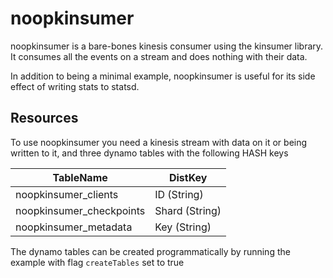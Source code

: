 # noopkinsumer

noopkinsumer is a bare-bones kinesis consumer using the kinsumer library. It consumes all the events on a
stream and does nothing with their data.

In addition to being a minimal example, noopkinsumer is useful for its side effect of writing stats to statsd.

## Resources

To use noopkinsumer you need a kinesis stream with data on it or being written to it, and three dynamo tables with
the following HASH keys

|TableName|DistKey|
|---------|-------|
|noopkinsumer_clients|ID (String)|
|noopkinsumer_checkpoints|Shard (String)|
|noopkinsumer_metadata|Key (String)|

The dynamo tables can be created programmatically by running the example with flag `createTables` set to true

